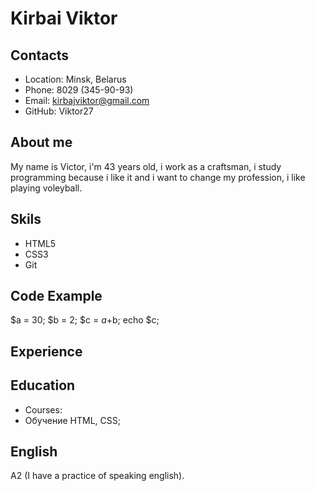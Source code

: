 
# Kirbai Viktor
## Contacts
- Location: Minsk, Belarus
- Phone: 8029 (345-90-93)
- Email: kirbajviktor@gmail.com
- GitHub: Viktor27
## About me
My name is Victor, i'm 43 years old, i work as a craftsman, 
i study programming because i like it and i want to change my profession, i like playing voleyball.
## Skils 
- HTML5
- CSS3
- Git
## Code Example 
 $a = 30; $b = 2; $c = $a+$b; echo $c; 
## Experience
## Education
* Courses:
* Обучение HTML, CSS;
## English
A2 (I have a practice of speaking english).
